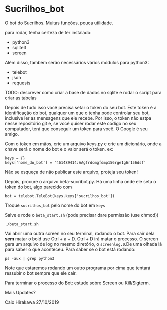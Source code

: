 # Sucrilhos\_bot

O bot do Sucrilhos. Muitas funções, pouca utilidade.

para rodar, tenha certeza de ter instalado:

- python3
- sqlite3
- screen

Além disso, também serão necessários vários módulos para python3:

- telebot
- json
- requests

TODO: descrever como criar a base de dados no sqlite e rodar o script para criar as tabelas

Depois de tudo isso você precisa setar o token do seu bot. Este token é a identificação do bot,
qualquer um que o tenha pode controlar seu bot, inclusive ler as mensagens que ele recebe.
Por isso, o token não estpa nesse repositório git e, se você quiser rodar este código no
seu computador, terá que conseguir um token para você. O Google é seu amigo.

Com o token em mãos, crie um arquivo keys.py e crie um dicionário, onde a chave será  o nome do
bot e o valor será o token. ex:
```
keys = {}
keys['nome_do_bot'] = '461489414:AAgfrdomgfdmp156rge1g6r156dsf'
```

Não se esqueça de não publicar este arquivo, proteja seu token!

Depois, procure o arquivo beta-sucribot.py. Há uma linha onde ele seta o token do bot,
algo parecido com 
```
bot = telebot.TeleBot(keys.keys['sucrilhos_bot'])
```

Troque `sucrilhos_bot` pelo nome do bot em `keys`


Salve e rode o `beta_start.sh` (pode precisar dare permissão (use chmod))
```
./beta_start.sh
```

Vai abrir uma outra screen no seu terminal, rodando o bot. Para sair dela **sem** matar o bold
use Ctrl + a + D. Ctrl + D irá matar o processo.
O screen gera um arquivo de log no mesmo diretório, o `screenlog.0`.De uma olhada lá para saber o que
 aconteceu.
Para saber se o bot está rodando:
```
ps -aux | grep pythpn3
```

Note que estaremos rodando um outro programa por cima que tentará ressubir o bot sempre que ele cair.

Para terminar o processo do Bot: estude sobre Screen ou Kill/Sigterm.

Mais Updates?

Caio Hirakawa 27/10/2019
